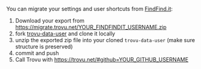 You can migrate your settings and user shortcuts from [FindFind.it](https://www.findfind.it/):

1. Download your export from https://migrate.trovu.net/YOUR_FINDFINDIT_USERNAME.zip
1. fork [trovu-data-user](https://github.com/trovu/trovu-data-user) and clone it locally
1. unzip the exported zip file into your cloned `trovu-data-user` (make sure structure is preserved)
1. commit and push
1. Call Trovu with https://trovu.net/#github=YOUR_GITHUB_USERNAME